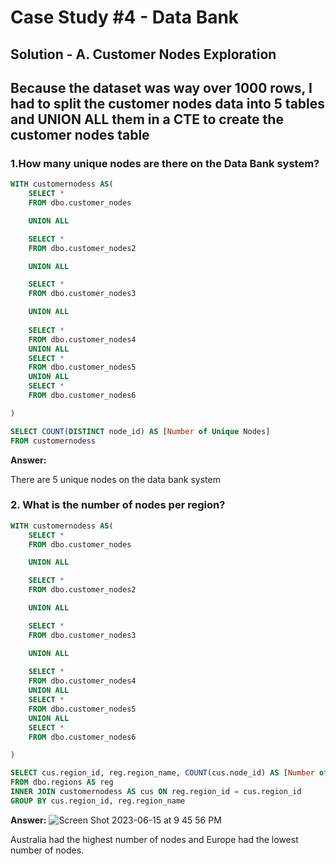 # Case Study #4 - Data Bank

## Solution - A.  Customer Nodes Exploration

## Because the dataset was way over 1000 rows, I had to split the customer nodes data into 5 tables and UNION ALL them in a CTE to create the customer nodes table



### 1.How many unique nodes are there on the Data Bank system?

````sql
WITH customernodess AS(
    SELECT *
    FROM dbo.customer_nodes

    UNION ALL

    SELECT *
    FROM dbo.customer_nodes2

    UNION ALL

    SELECT * 
    FROM dbo.customer_nodes3

    UNION ALL
    
    SELECT *
    FROM dbo.customer_nodes4
    UNION ALL
    SELECT *
    FROM dbo.customer_nodes5
    UNION ALL
    SELECT *
    FROM dbo.customer_nodes6

)

SELECT COUNT(DISTINCT node_id) AS [Number of Unique Nodes]
FROM customernodess

````
**Answer:**

There are 5 unique nodes on the data bank system

### 2. What is the number of nodes per region?

````sql
WITH customernodess AS(
    SELECT *
    FROM dbo.customer_nodes

    UNION ALL

    SELECT *
    FROM dbo.customer_nodes2

    UNION ALL

    SELECT * 
    FROM dbo.customer_nodes3

    UNION ALL
    
    SELECT *
    FROM dbo.customer_nodes4
    UNION ALL
    SELECT *
    FROM dbo.customer_nodes5
    UNION ALL
    SELECT *
    FROM dbo.customer_nodes6

)

SELECT cus.region_id, reg.region_name, COUNT(cus.node_id) AS [Number of Nodes]
FROM dbo.regions AS reg
INNER JOIN customernodess AS cus ON reg.region_id = cus.region_id
GROUP BY cus.region_id, reg.region_name
````
**Answer:**
![Screen Shot 2023-06-15 at 9 45 56 PM](https://github.com/KennethManzi1/8-week-SQL-Challenge/assets/120513764/a95f2a28-a42a-4426-a5a2-cfa19c5b7112)

Australia had the highest number of nodes and Europe had the lowest number of nodes.

